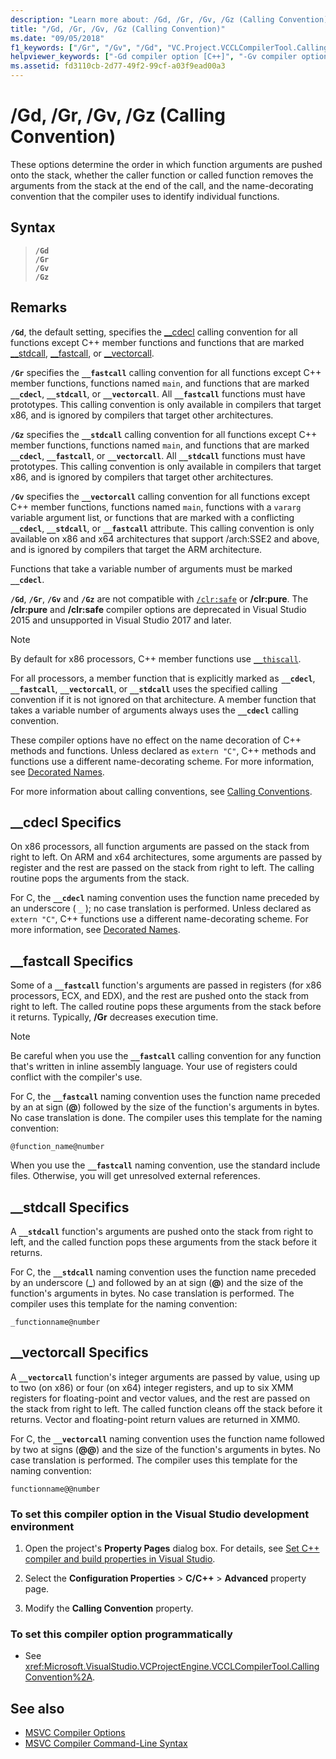```yaml
---
description: "Learn more about: /Gd, /Gr, /Gv, /Gz (Calling Convention)"
title: "/Gd, /Gr, /Gv, /Gz (Calling Convention)"
ms.date: "09/05/2018"
f1_keywords: ["/Gr", "/Gv", "/Gd", "VC.Project.VCCLCompilerTool.CallingConvention"]
helpviewer_keywords: ["-Gd compiler option [C++]", "-Gv compiler option [C++]", "/Gv compiler option [C++]", "-Gr compiler option [C++]", "Gd compiler option [C++]", "Gr compiler option [C++]", "/Gz compiler option [C++]", "-Gz compiler option [C++]", "/Gd compiler option [C++]", "Gz compiler option [C++]", "Gv compiler option [C++]", "/Gr compiler option [C++]"]
ms.assetid: fd3110cb-2d77-49f2-99cf-a03f9ead00a3
---
```

# /Gd, /Gr, /Gv, /Gz (Calling Convention)

These options determine the order in which function arguments are pushed onto the stack, whether the caller function or called function removes the arguments from the stack at the end of the call, and the name-decorating convention that the compiler uses to identify individual functions.

## Syntax

> **`/Gd`**\
> **`/Gr`**\
> **`/Gv`**\
> **`/Gz`**

## Remarks

**`/Gd`**, the default setting, specifies the [__cdecl](../../cpp/cdecl.md) calling convention for all functions except C++ member functions and functions that are marked [__stdcall](../../cpp/stdcall.md), [__fastcall](../../cpp/fastcall.md), or [__vectorcall](../../cpp/vectorcall.md).

**`/Gr`** specifies the **`__fastcall`** calling convention for all functions except C++ member functions, functions named `main`, and functions that are marked **`__cdecl`**, **`__stdcall`**, or **`__vectorcall`**. All **`__fastcall`** functions must have prototypes. This calling convention is only available in compilers that target x86, and is ignored by compilers that target other architectures.

**`/Gz`** specifies the **`__stdcall`** calling convention for all functions except C++ member functions, functions named `main`, and functions that are marked **`__cdecl`**, **`__fastcall`**, or **`__vectorcall`**. All **`__stdcall`** functions must have prototypes. This calling convention is only available in compilers that target x86, and is ignored by compilers that target other architectures.

**`/Gv`** specifies the **`__vectorcall`** calling convention for all functions except C++ member functions, functions named `main`, functions with a `vararg` variable argument list, or functions that are marked with a conflicting **`__cdecl`**, **`__stdcall`**, or **`__fastcall`** attribute. This calling convention is only available on x86 and x64 architectures that support /arch:SSE2 and above, and is ignored by compilers that target the ARM architecture.

Functions that take a variable number of arguments must be marked **`__cdecl`**.

**`/Gd`**, **`/Gr`**, **`/Gv`** and **`/Gz`** are not compatible with [`/clr:safe`](clr-common-language-runtime-compilation.md) or **/clr:pure**. The **/clr:pure** and **/clr:safe** compiler options are deprecated in Visual Studio 2015 and unsupported in Visual Studio 2017 and later.

> [!NOTE]
> By default for x86 processors, C++ member functions use [`__thiscall`](../../cpp/thiscall.md).

For all processors, a member function that is explicitly marked as **`__cdecl`**, **`__fastcall`**, **`__vectorcall`**, or **`__stdcall`** uses the specified calling convention if it is not ignored on that architecture. A member function that takes a variable number of arguments always uses the **`__cdecl`** calling convention.

These compiler options have no effect on the name decoration of C++ methods and functions. Unless declared as `extern "C"`, C++ methods and functions use a different name-decorating scheme. For more information, see [Decorated Names](decorated-names.md).

For more information about calling conventions, see [Calling Conventions](../../cpp/calling-conventions.md).

## __cdecl Specifics

On x86 processors, all function arguments are passed on the stack from right to left. On ARM and x64 architectures, some arguments are passed by register and the rest are passed on the stack from right to left. The calling routine pops the arguments from the stack.

For C, the **`__cdecl`** naming convention uses the function name preceded by an underscore ( `_` ); no case translation is performed. Unless declared as `extern "C"`, C++ functions use a different name-decorating scheme. For more information, see [Decorated Names](decorated-names.md).

## __fastcall Specifics

Some of a **`__fastcall`** function's arguments are passed in registers (for x86 processors, ECX, and EDX), and the rest are pushed onto the stack from right to left. The called routine pops these arguments from the stack before it returns. Typically, **/Gr** decreases execution time.

> [!NOTE]
> Be careful when you use the **`__fastcall`** calling convention for any function that's written in inline assembly language. Your use of registers could conflict with the compiler's use.

For C, the **`__fastcall`** naming convention uses the function name preceded by an at sign (**\@**) followed by the size of the function's arguments in bytes. No case translation is done. The compiler uses this template for the naming convention:

`@function_name@number`

When you use the **`__fastcall`** naming convention, use the standard include files. Otherwise, you will get unresolved external references.

## __stdcall Specifics

A **`__stdcall`** function's arguments are pushed onto the stack from right to left, and the called function pops these arguments from the stack before it returns.

For C, the **`__stdcall`** naming convention uses the function name preceded by an underscore (**\_**) and followed by an at sign (**\@**) and the size of the function's arguments in bytes. No case translation is performed. The compiler uses this template for the naming convention:

`_functionname@number`

## __vectorcall Specifics

A **`__vectorcall`** function's integer arguments are passed by value, using up to two (on x86) or four (on x64) integer registers, and up to six XMM registers for floating-point and vector values, and the rest are passed on the stack from right to left. The called function cleans off the stack before it returns. Vector and floating-point return values are returned in XMM0.

For C, the **`__vectorcall`** naming convention uses the function name followed by two at signs (**\@\@**) and the size of the function's arguments in bytes. No case translation is performed. The compiler uses this template for the naming convention:

`functionname@@number`

### To set this compiler option in the Visual Studio development environment

1. Open the project's **Property Pages** dialog box. For details, see [Set C++ compiler and build properties in Visual Studio](../working-with-project-properties.md).

1. Select the **Configuration Properties** > **C/C++** > **Advanced** property page.

1. Modify the **Calling Convention** property.

### To set this compiler option programmatically

- See <xref:Microsoft.VisualStudio.VCProjectEngine.VCCLCompilerTool.CallingConvention%2A>.

## See also

- [MSVC Compiler Options](compiler-options.md)
- [MSVC Compiler Command-Line Syntax](compiler-command-line-syntax.md)
